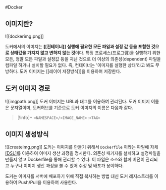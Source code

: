 #Docker 

## 이미지란?
![[dockerimg.png]]

도커에서의 이미지는 **[[컨테이너]] 실행에 필요한 모든 파일과 설정 값 등을 포함한 것으로 상태값을 가지지 않고 변하지 않는 것**이다. 특정 프로세스(프로그램)을 실행하기 위한 모든, 정말 모든 파일과 설정값 등을 지닌 것으로 더 이상의 의존성(dependent) 파일을 컴파일 하거나 설치할 필요가 없다. 즉, 컨테이너는 '이미지를 실행한 상태'라고 봐도 무방하다. 도커 이미지는 [[레이어 저장방식]]을 이용하여 저장한다.

## 도커 이미지 경로
![[imgpath.png]]
도커 이미지는 URL과 태그를 이용하여 관리된다. 도커 이미지 이름은 문자열이며, 도커허브를 기준으로 도커 이미지의 이름은 다음과 같다.

> [!info]+ 
> `<NAMESPACE>/<IMAGE_NAME>:<TAG>`

## 이미지 생성방식
![[createimg.png]]
도커는 이미지를 만들기 위해서 `Dockerfile` 이라는 파일에 자체 [[DSL]](Domain-Specific-Language)를 이용하여 이미지 생산 과정을 명시한다. 의존성 패키지를 설치하고 설정파일을 만들지 않고 Dockerfile을 통해 관리할 수 있다. 이 파일은 소스와 함께 버전이 관리되고 누구나 이미지 생산 과정을 볼 수 있어 수정 및 배포가 용이하다.

도커는 이미지를 서버에 배포하기 위해 직접 복사하는 방법 대신 도커 레지스트리를 이용하여 Push/Pull을 이용하여 사용한다.